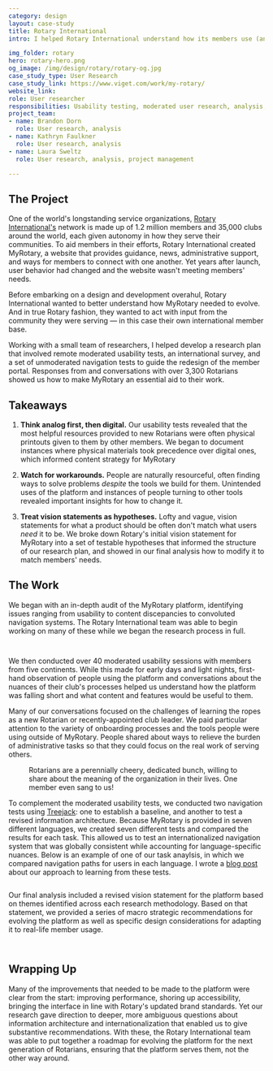 ```yaml
---
category: design
layout: case-study
title: Rotary International
intro: I helped Rotary International understand how its members use (and don't use) an aging member portal, providing a roadmap for a strategic overhaul.

img_folder: rotary
hero: rotary-hero.png
og_image: /img/design/rotary/rotary-og.jpg
case_study_type: User Research
case_study_link: https://www.viget.com/work/my-rotary/
website_link:
role: User researcher
responsibilities: Usability testing, moderated user research, analysis, workshop facilitation
project_team:
- name: Brandon Dorn
  role: User research, analysis
- name: Kathryn Faulkner
  role: User research, analysis
- name: Laura Sweltz
  role: User research, analysis, project management

---
```


<h2>The Project</h2>

<p>One of the world's longstanding service organizations, <a href="https://www.rotary.org/en">Rotary International's</a> network is made up of 1.2 million members and 35,000 clubs around the world, each given autonomy in how they serve their communities. To aid members in their efforts, Rotary International created MyRotary, a website that provides guidance, news, administrative support, and ways for members to connect with one another. Yet years after launch, user behavior had changed and the website wasn't meeting members' needs.</p>

<p>Before embarking on a design and development overahul, Rotary International wanted to better understand how MyRotary needed to evolve. And in true Rotary fashion, they wanted to act with input from the community they were serving — in this case their own international member base.</p>

<p>Working with a small team of researchers, I helped develop a research plan that involved remote moderated usability tests, an international survey, and a set of unmoderated navigation tests to guide the redesign of the member portal. Responses from and conversations with over 3,300 Rotarians showed us how to make MyRotary an essential aid to their work.</p>


<div class="what-i-learned">
	<h2>Takeaways</h2>
	<ol class="learned-things">
		<li><p><b>Think analog first, then digital.</b> Our usability tests revealed that the most helpful resources provided to new Rotarians were often physical printouts given to them by other members. We began to document instances where physical materials took precedence over digital ones, which informed content strategy for MyRotary</p></li>
		<li><p><b>Watch for workarounds.</b> People are naturally resourceful, often finding ways to solve problems <i>despite</i> the tools we build for them. Unintended uses of the platform and instances of people turning to other tools revealed important insights for how to change it.</p></li>
		<li><p><b>Treat vision statements as hypotheses.</b> Lofty and vague, vision statements for what a product should be often don't match what users <i>need</i> it to be. We broke down Rotary's initial vision statement for MyRotary into a set of testable hypotheses that informed the structure of our research plan, and showed in our final analysis how to modify it to match members' needs.</p></li>
	</ol>
</div>

<h2>The Work</h2>

<p>We began with an in-depth audit of the MyRotary platform, identifying issues ranging from usability to content discepancies to convoluted navigation systems. The Rotary International team was able to begin working on many of these while we began the research process in full.</p>

<div class="two-up-container">
	<figure>
		<img src="/img/design/rotary/rotary-kickoff-1.png" alt="">
	</figure>
	<figure>
		<img src="/img/design/rotary/rotary-kickoff-2.png" alt="">
	</figure>
</div>

<p>We then conducted over 40 moderated usability sessions with members from five continents. While this made for early days and light nights, first-hand observation of people using the platform and conversations about the nuances of their club's processes helped us understand how the platform was falling short and what content and features would be useful to them.</p>

<p>Many of our conversations focused on the challenges of learning the ropes as a new Rotarian or recently-appointed club leader. We paid particular attention to the variety of onboarding processes and the tools people were using outside of MyRotary. People shared about ways to relieve the burden of administrative tasks so that they could focus on the real work of serving others.</p>

<figure class="content-width">
	<img src="/img/design/rotary/rotary-session.jpg" alt="">
	<figcaption>Rotarians are a perennially cheery, dedicated bunch, willing to share about the meaning of the organization in their lives. One member even sang to us!</figcaption>
</figure>

<p>To complement the moderated usability tests, we conducted two navigation tests using <a href="https://www.optimalworkshop.com/treejack/" title="">Treejack</a>: one to establish a baseline, and another to test a revised information architecture. Because MyRotary is provided in seven different languages, we created seven different tests and compared the results for each task. This allowed us to test an internationalized navigation system that was globally consistent while accounting for language-specific nuances. Below is an example of one of our task anaylsis, in which we compared navigation paths for users in each language. I wrote a <a href="https://www.viget.com/articles/seeing-the-forest-using-treejack-for-multi-language-navigation-testing/">blog post</a> about our approach to learning from these tests.</p>

<figure class="full-width">
	<img src="/img/design/rotary/rotary-pietrees.png" alt="">
	<figcaption></figcaption>
</figure>

<p>Our final analysis included a revised vision statement for the platform based on themes identified across each research methodology. Based on that statement, we provided a series of macro strategic recommendations for evolving the platform as well as specific design considerations for adapting it to real-life member usage.</p>

<div class="two-up-container">
	<figure>
		<img src="/img/design/rotary/rotary-strategy-1.png" alt="">
	</figure>
	<figure>
		<img src="/img/design/rotary/rotary-strategy-2.png" alt="">
	</figure>
</div>

<h2>Wrapping Up</h2>

<p>Many of the improvements that needed to be made to the platform were clear from the start: improving performance, shoring up accessibility, bringing the interface in line with Rotary's updated brand standards. Yet our research gave direction to deeper, more ambiguous questions about information architecture and internationalization that enabled us to give substantive recommendations. With these, the Rotary International team was able to put together a roadmap for evolving the platform for the next generation of Rotarians, ensuring that the platform serves them, not the other way around.</p>